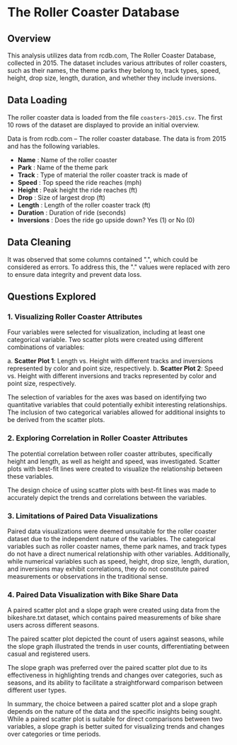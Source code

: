 # The Roller Coaster Database

## Overview

This analysis utilizes data from rcdb.com, The Roller Coaster Database, collected in 2015. The dataset includes various attributes of roller coasters, such as their names, the theme parks they belong to, track types, speed, height, drop size, length, duration, and whether they include inversions.

## Data Loading

The roller coaster data is loaded from the file `coasters-2015.csv`. The first 10 rows of the dataset are displayed to provide an initial overview.

Data is from rcdb.com – The roller coaster database. The data is from 2015 and has the following variables.

  - **Name** : Name of the roller coaster
  - **Park** : Name of the theme park
  - **Track** : Type of material the roller coaster track is made of
  - **Speed** : Top speed the ride reaches (mph)
  - **Height** : Peak height the ride reaches (ft)
  - **Drop** : Size of largest drop (ft)
  - **Length** : Length of the roller coaster track (ft)
  - **Duration** : Duration of ride (seconds)
  - **Inversions** : Does the ride go upside down? Yes (1) or No (0)

## Data Cleaning

It was observed that some columns contained ".", which could be considered as errors. To address this, the "." values were replaced with zero to ensure data integrity and prevent data loss.

## Questions Explored

### 1. Visualizing Roller Coaster Attributes

Four variables were selected for visualization, including at least one categorical variable. Two scatter plots were created using different combinations of variables:

a. **Scatter Plot 1**: Length vs. Height with different tracks and inversions represented by color and point size, respectively.
b. **Scatter Plot 2**: Speed vs. Height with different inversions and tracks represented by color and point size, respectively.

The selection of variables for the axes was based on identifying two quantitative variables that could potentially exhibit interesting relationships. The inclusion of two categorical variables allowed for additional insights to be derived from the scatter plots.

### 2. Exploring Correlation in Roller Coaster Attributes

The potential correlation between roller coaster attributes, specifically height and length, as well as height and speed, was investigated. Scatter plots with best-fit lines were created to visualize the relationship between these variables.

The design choice of using scatter plots with best-fit lines was made to accurately depict the trends and correlations between the variables.

### 3. Limitations of Paired Data Visualizations

Paired data visualizations were deemed unsuitable for the roller coaster dataset due to the independent nature of the variables. The categorical variables such as roller coaster names, theme park names, and track types do not have a direct numerical relationship with other variables. Additionally, while numerical variables such as speed, height, drop size, length, duration, and inversions may exhibit correlations, they do not constitute paired measurements or observations in the traditional sense.

### 4. Paired Data Visualization with Bike Share Data

A paired scatter plot and a slope graph were created using data from the bikeshare.txt dataset, which contains paired measurements of bike share users across different seasons.

The paired scatter plot depicted the count of users against seasons, while the slope graph illustrated the trends in user counts, differentiating between casual and registered users.

The slope graph was preferred over the paired scatter plot due to its effectiveness in highlighting trends and changes over categories, such as seasons, and its ability to facilitate a straightforward comparison between different user types.

In summary, the choice between a paired scatter plot and a slope graph depends on the nature of the data and the specific insights being sought. While a paired scatter plot is suitable for direct comparisons between two variables, a slope graph is better suited for visualizing trends and changes over categories or time periods.
